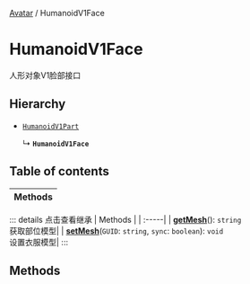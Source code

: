 [Avatar](../groups/Avatar.Avatar.md) / HumanoidV1Face

# HumanoidV1Face <Badge type="tip" text="Class" /> <Score text="HumanoidV1Face" />

人形对象V1脸部接口

## Hierarchy

- [`HumanoidV1Part`](Gameplay.HumanoidV1Part.md)

  ↳ **`HumanoidV1Face`**

## Table of contents

| Methods |
| :-----|


::: details 点击查看继承
| Methods |
| :-----|
| **[getMesh](Gameplay.HumanoidV1Part.md#getmesh)**(): `string` <br> 获取部位模型|
| **[setMesh](Gameplay.HumanoidV1Part.md#setmesh)**(`GUID`: `string`, `sync`: `boolean`): `void` <br> 设置衣服模型|
:::


## Methods
